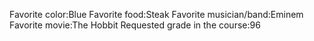 Favorite color:Blue 
Favorite food:Steak
Favorite musician/band:Eminem 
Favorite movie:The Hobbit 
Requested grade in the course:96
 
